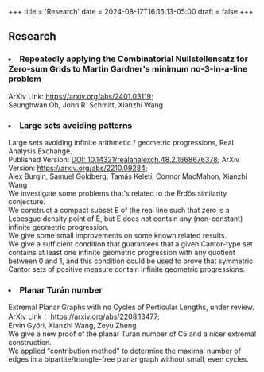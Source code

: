 +++
title = 'Research'
date = 2024-08-17T16:16:13-05:00
draft = false 
+++




<h2>Research</h2>


<h3> <li> Repeatedly applying the Combinatorial Nullstellensatz for Zero-sum Grids to Martin Gardner's minimum no-3-in-a-line problem </li> </h3>
<div>
ArXiv Link: 
<a href="https://arxiv.org/abs/2401.03119" target="_blank">https://arxiv.org/abs/2401.03119</a>;
</div>

<div> Seunghwan Oh, John R. Schmitt, Xianzhi Wang  </div>

<h3> <li> Large sets avoiding patterns </li> </h3>
<div> Large sets avoiding infinite arithmetic / geometric progressions, Real Analysis Exchange. </div>
<div>
Published Version: 
<a href="https://doi.org/10.14321/realanalexch.48.2.1668676378" target="_blank">DOI: 10.14321/realanalexch.48.2.1668676378</a>;
ArXiv Version: 
<a href="https://arxiv.org/abs/2210.09284" target="_blank">https://arxiv.org/abs/2210.09284</a>;
</div>
<div> Alex Burgin, Samuel Goldberg, Tamás Keleti, Connor MacMahon, Xianzhi Wang  </div>
<div> We investigate some problems that's related to the Erdős similarity conjecture. </div>
<div> We construct a compact subset E of the real line such that zero is a Lebesgue density point of E, 
but E does not contain any (non-constant) infinite geometric progression. </div>
<div> We give some small improvements on some known related results. </div>
<div> We give a sufficient condition that guarantees that a given Cantor-type set 
contains at least one infinite geometric progression with any quotient between 0 and 1, 
and this condition could be used to prove that symmetric Cantor sets of  
positive measure contain infinite geometric progressions. </div>


<h3> <li> Planar Turán number </li> </h3>
<div>Extremal Planar Graphs with no Cycles of Perticular Lengths, under review. </div>
<div>
ArXiv Link： <a href="https://arxiv.org/abs/2208.13477" target="_blank">https://arxiv.org/abs/2208.13477</a>;
</div>
<div>Ervin Győri, Xianzhi Wang, Zeyu Zheng</div> 
<div>We give a new proof of the planar Turán number of C5 and a nicer extremal construction.</div>
<div> We applied "contribution method" to determine the maximal number of edges in 
a bipartite/triangle-free planar graph without small, even cycles.</div>
    
